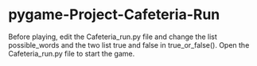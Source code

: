 # pygame-Project-Cafeteria-Run

Before playing, edit the Cafeteria_run.py file and change the list possible_words and the two list true and false in true_or_false().
Open the Cafeteria_run.py file to start the game.
